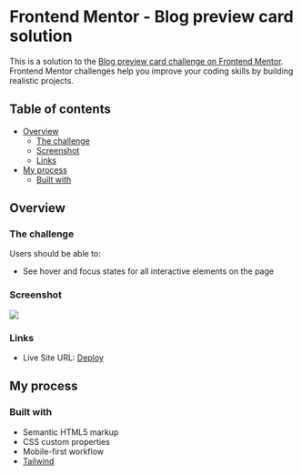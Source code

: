 # Frontend Mentor - Blog preview card solution

This is a solution to the [Blog preview card challenge on Frontend Mentor](https://www.frontendmentor.io/challenges/blog-preview-card-ckPaj01IcS). Frontend Mentor challenges help you improve your coding skills by building realistic projects. 

## Table of contents

- [Overview](#overview)
  - [The challenge](#the-challenge)
  - [Screenshot](#screenshot)
  - [Links](#links)
- [My process](#my-process)
  - [Built with](#built-with)


## Overview

### The challenge

Users should be able to:

- See hover and focus states for all interactive elements on the page

### Screenshot

![](https://i.imgur.com/IuKrCWs.png)


### Links

- Live Site URL: [Deploy](https://blog-preview-card-io.netlify.app/)

## My process

### Built with

- Semantic HTML5 markup
- CSS custom properties
- Mobile-first workflow
- [Tailwind](https://tailwindcss.com/)
